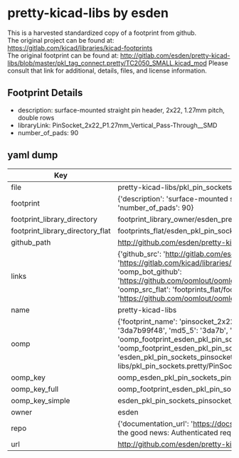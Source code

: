 # pretty-kicad-libs by esden  
This is a harvested standardized copy of a footprint from github.  
The original project can be found at:  
https://gitlab.com/kicad/libraries/kicad-footprints  
The original footprint can be found at:
http://gitlab.com/esden/pretty-kicad-libs/blob/master/pkl_tag_connect.pretty/TC2050_SMALL.kicad_mod
Please consult that link for additional, details, files, and license information.  
## Footprint Details
* description: surface-mounted straight pin header, 2x22, 1.27mm pitch, double rows  
* libraryLink: PinSocket_2x22_P1.27mm_Vertical_Pass-Through__SMD  
* number_of_pads: 90  
## yaml dump  
| Key | Value |  
| --- | --- |  
| file | pretty-kicad-libs/pkl_pin_sockets.pretty/PinSocket_2x22_P1.27mm_Vertical_Pass-Through__SMD.kicad_mod |  
| footprint | {'description': 'surface-mounted straight pin header, 2x22, 1.27mm pitch, double rows', 'libraryLink': 'PinSocket_2x22_P1.27mm_Vertical_Pass-Through__SMD', 'number_of_pads': 90} |  
| footprint_library_directory | footprint_library_owner/esden_pretty-kicad-libs |  
| footprint_library_directory_flat | footprints_flat/esden_pkl_pin_sockets_pinsocket_2x22_p1_27mm_vertical_pass_through_smd/working |  
| github_path | http://github.com/esden/pretty-kicad-libs/blob/master/pkl_pin_sockets.pretty/PinSocket_2x22_P1.27mm_Vertical_Pass-Through__SMD.kicad_mod |  
| links | {'github_src': 'http://gitlab.com/esden/pretty-kicad-libs/blob/master/pkl_tag_connect.pretty/TC2050_SMALL.kicad_mod', 'github_src_repo': 'https://gitlab.com/kicad/libraries/kicad-footprints', 'oomp_bot': 'footprints/esden_pkl_pin_sockets_pinsocket_2x22_p1_27mm_vertical_pass_through_smd/working', 'oomp_bot_github': 'https://github.com/oomlout/oomlout_oomp_footprint_bot/tree/main/footprints/esden_pkl_pin_sockets_pinsocket_2x22_p1_27mm_vertical_pass_through_smd/working', 'oomp_src_flat': 'footprints_flat/footprints_flat/esden_pkl_pin_sockets_pinsocket_2x22_p1_27mm_vertical_pass_through_smd/working', 'oomp_src_flat_github': 'https://github.com/oomlout/oomlout_oomp_footprint_src/tree/main/footprints_flat/esden_pkl_pin_sockets_pinsocket_2x22_p1_27mm_vertical_pass_through_smd/working'} |  
| name | pretty-kicad-libs |  
| oomp | {'footprint_name': 'pinsocket_2x22_p1_27mm_vertical_pass_through_smd', 'library_name': 'pkl_pin_sockets', 'md5': '3da7b99f48e4e6370e1a523c7bb93ab6', 'md5_10': '3da7b99f48', 'md5_5': '3da7b', 'md5_6': '3da7b9', 'oomp_key': 'oomp_esden_pkl_pin_sockets_pinsocket_2x22_p1_27mm_vertical_pass_through_smd', 'oomp_key_extra': 'oomp_footprint_esden_pkl_pin_sockets_pinsocket_2x22_p1_27mm_vertical_pass_through_smd', 'oomp_key_full': 'oomp_footprint_esden_pkl_pin_sockets_pinsocket_2x22_p1_27mm_vertical_pass_through_smd_3da7b9', 'oomp_key_simple': 'esden_pkl_pin_sockets_pinsocket_2x22_p1_27mm_vertical_pass_through_smd', 'original_filename': 'pretty-kicad-libs/pkl_pin_sockets.pretty/PinSocket_2x22_P1.27mm_Vertical_Pass-Through__SMD.kicad_mod', 'owner_name': 'esden'} |  
| oomp_key | oomp_esden_pkl_pin_sockets_pinsocket_2x22_p1_27mm_vertical_pass_through_smd |  
| oomp_key_full | oomp_footprint_esden_pkl_pin_sockets_pinsocket_2x22_p1_27mm_vertical_pass_through_smd |  
| oomp_key_simple | esden_pkl_pin_sockets_pinsocket_2x22_p1_27mm_vertical_pass_through_smd |  
| owner | esden |  
| repo | {'documentation_url': 'https://docs.github.com/rest/overview/resources-in-the-rest-api#rate-limiting', 'message': "API rate limit exceeded for 84.66.173.59. (But here's the good news: Authenticated requests get a higher rate limit. Check out the documentation for more details.)"} |  
| url | http://github.com/esden/pretty-kicad-libs |  

